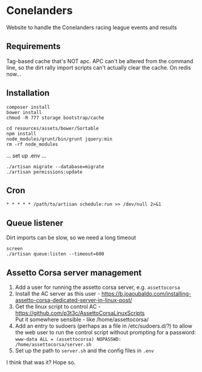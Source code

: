 # Conelanders

Website to handle the Conelanders racing league events and results

## Requirements

Tag-based cache that's NOT apc. APC can't be altered from the command line, so the dirt rally
 import scripts can't actually clear the cache. On redis now...

## Installation

    composer install
    bower install
    chmod -R 777 storage bootstrap/cache

    cd resources/assets/bower/Sortable
    npm install
    node_modules/grunt/bin/grunt jquery:min
    rm -rf node_modules

... set up .env ...

    ./artisan migrate --database=migrate
    ./artisan permissions:update

## Cron

    * * * * * /path/to/artisan schedule:run >> /dev/null 2>&1

## Queue listener

Dirt imports can be slow, so we need a long timeout

    screen
    ./artisan queue:listen --timeout=600

## Assetto Corsa server management

1. Add a user for running the assetto corsa server, e.g. `assettocorsa`
2. Install the AC server as this user - https://b.joaoubaldo.com/installing-assetto-corsa-dedicated-server-in-linux-post/
3. Get the linux script to control AC - https://github.com/p3t3c/AssettoCorsaLinuxScripts  
   Put it somewhere sensible - like /home/assettocorsa/
4. Add an entry to sudoers (perhaps as a file in /etc/sudoers.d/?) to allow the web user to run the control script without prompting for a password:  
   `www-data ALL = (assettocorsa) NOPASSWD: /home/assettocorsa/server.sh`
5. Set up the path to `server.sh` and the config files in `.env`

I think that was it? Hope so.